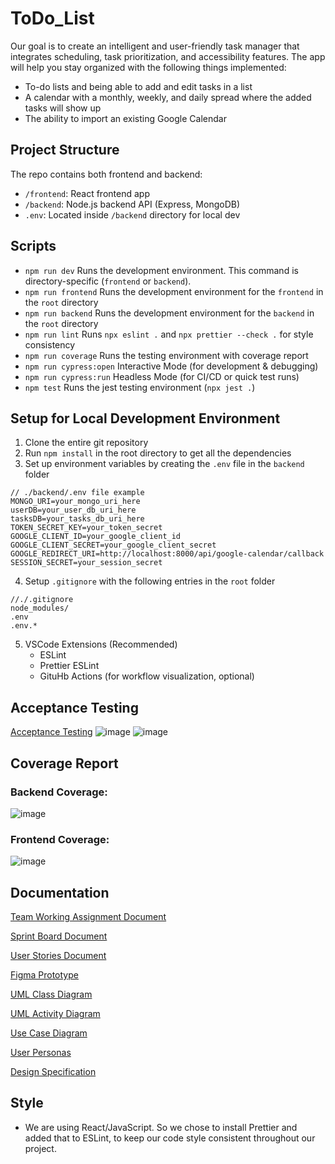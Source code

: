 # ToDo_List

Our goal is to create an intelligent and user-friendly task manager that integrates scheduling, task prioritization, and accessibility features. The app will help you stay organized with the following things implemented:
* To-do lists and being able to add and edit tasks in a list
* A calendar with a monthly, weekly, and daily spread where the added tasks will show up
* The ability to import an existing Google Calendar

## Project Structure

The repo contains both frontend and backend:
- `/frontend`: React frontend app
- `/backend`: Node.js backend API (Express, MongoDB)
- `.env`: Located inside `/backend` directory for local dev

## Scripts
* ```npm run dev``` Runs the development environment. This command is directory-specific (```frontend``` or ```backend```). 
* ```npm run frontend``` Runs the development environment for the ``````frontend`````` in the ```root``` directory
* ```npm run backend``` Runs the development environment for the ``````backend`````` in the ```root``` directory
* ```npm run lint``` Runs ```npx eslint .``` and ```npx prettier --check .``` for style consistency
* ```npm run coverage``` Runs the testing environment with coverage report
* ```npm run cypress:open``` Interactive Mode (for development & debugging)
* ```npm run cypress:run``` Headless Mode (for CI/CD or quick test runs)
*  ```npm test``` Runs the jest testing environment (```npx jest .```)

## Setup for Local Development Environment
1. Clone the entire git repository
2. Run ```npm install``` in the root directory to get all the dependencies
3. Set up environment variables by creating the ```.env``` file in the ```backend``` folder
  ```
  // ./backend/.env file example
  MONGO_URI=your_mongo_uri_here
  userDB=your_user_db_uri_here
  tasksDB=your_tasks_db_uri_here
  TOKEN_SECRET_KEY=your_token_secret
  GOOGLE_CLIENT_ID=your_google_client_id
  GOOGLE_CLIENT_SECRET=your_google_client_secret
  GOOGLE_REDIRECT_URI=http://localhost:8000/api/google-calendar/callback
  SESSION_SECRET=your_session_secret
  ```
4. Setup ```.gitignore``` with the following entries in the ```root``` folder
```
//./.gitignore
node_modules/
.env
.env.*
```
5. VSCode Extensions (Recommended)
   - ESLint
   - Prettier ESLint
   - GituHb Actions (for workflow visualization, optional)
  
## Acceptance Testing

[Acceptance Testing](https://docs.google.com/document/d/1hWV5syOu-bb61XjBpSeayaNnQos67DJc28cS4TUjJbg/edit?tab=t.0)
![image](https://github.com/user-attachments/assets/944b7348-fbb7-4cd0-b8bb-bd2c80b27c9d)
![image](https://github.com/user-attachments/assets/cef07fb1-dad5-4354-a87f-5587984a96df)

## Coverage Report
### Backend Coverage:

![image](https://github.com/user-attachments/assets/2c849978-5ba3-44c2-a307-0397634b84b6)


### Frontend Coverage:

![image](https://github.com/user-attachments/assets/1d520856-de15-4775-84e4-673c43828509)

## Documentation
[Team Working Assignment Document](https://docs.google.com/document/d/12NjnEgPSOmpVu56uZIuCb53jyZ99UWaMm9Lu1AdEbWU/edit?usp=sharing)

[Sprint Board Document](https://docs.google.com/document/d/1EuGFNywdZJTTFh7VyRTGtWEyB5mIP70XYuMmySDh4VY/edit?usp=sharing)

[User Stories Document](https://docs.google.com/document/d/1cIqnjSwBhxDVmm45L2qkwcy-lWUdCtKKlJM8IxcCPoI/edit?usp=sharing)

[Figma Prototype](https://www.figma.com/proto/QYPiya3v1P8lSo0FcDLt9V/CSC-308---To-Do?node-id=0-1&t=sp7B4i0P9r6X3j5t-1)

[UML Class Diagram](https://miro.com/welcomeonboard/YXgzL01wR1JOUUcvdmZ4K3dSSjhmNXJlY3VoYnhWdnRjVkxkdVNjS1dMRUpPdENMVm10THdrUDJPZTNodkhOdkZBWTJBZ041Vzk2WDNPRTQ5cy9tbFBheU5hcnlJWW8wZXVKYmdwcnZpNFFBeTJlMWk2NjQ0SGtQdVlNUXlnSUxBd044SHFHaVlWYWk0d3NxeHNmeG9BPT0hdjE=?share_link_id=753068150604)

[UML Activity Diagram](https://miro.com/welcomeonboard/QzEyck55c1RIRWJWaHlOUU8vbkpjalVXRjJWS2FnWkE3N2pUaG9IUUVlb21tb1NNbldkbW8rWGlISVAwTkU5RkMwTysvWHk4M3pIZTF0ZTVSdk5LbGZheU5hcnlJWW8wZXVKYmdwcnZpNFQ1ZGt0cXZnZEl3b0NSblF0Nkg4NnB0R2lncW1vRmFBVnlLcVJzTmdFdlNRPT0hdjE=?share_link_id=679095093147)

[Use Case Diagram](https://manmeetg2124.atlassian.net/wiki/x/AgAD)

[User Personas](https://www.canva.com/design/DAGgyBEa9AY/rUvEakiSPpsgSXwGkHJLnQ/edit?utm_content=DAGgyBEa9AY&utm_campaign=designshare&utm_medium=link2&utm_source=sharebutton)

[Design Specification](https://docs.google.com/document/d/1hWV5syOu-bb61XjBpSeayaNnQos67DJc28cS4TUjJbg/edit?usp=sharing)
## Style
* We are using React/JavaScript. So we chose to install Prettier and added that to ESLint, to keep our code style consistent throughout our project.
